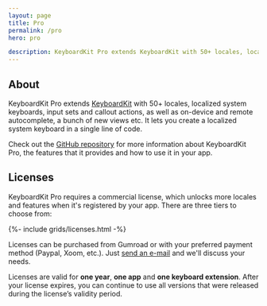 ```yaml
---
layout: page
title: Pro
permalink: /pro
hero: pro

description: KeyboardKit Pro extends KeyboardKit with 50+ locales, localized system keyboards, on-device and remote autocomplete etc.
---
```



## About

KeyboardKit Pro extends [KeyboardKit](/open-source) with 50+ locales, localized system keyboards, input sets and callout actions, as well as on-device and remote autocomplete, a bunch of new views etc. It lets you create a localized system keyboard in a single line of code.

Check out the [GitHub repository]({{site.github_url_pro}}) for more information about KeyboardKit Pro, the features that it provides and how to use it in your app.


## Licenses

KeyboardKit Pro requires a commercial license, which unlocks more locales and features when it's registered by your app. There are three tiers to choose from:

{%- include grids/licenses.html -%}

Licenses can be purchased from Gumroad or with your preferred payment method (Paypal, Xoom, etc.). Just [send an e-mail](mailto:{{site.email}}?subject=KeyboardKit%20Pro%20License) and we'll discuss your needs.

Licenses are valid for **one year**, **one app** and **one keyboard extension**. After your license expires, you can continue to use all versions that were released during the license’s validity period.